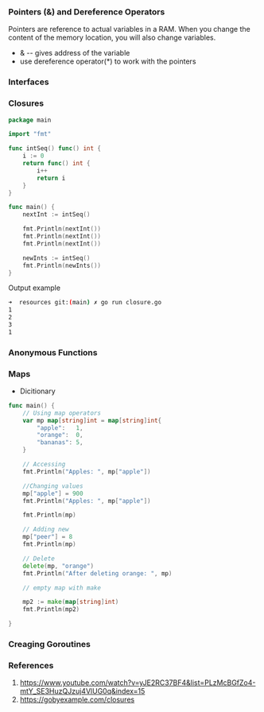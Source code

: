 ### Pointers (&) and Dereference Operators
Pointers are reference to actual variables in a RAM. When you change the content of the memory location, you will also change variables. 
- & -- gives address of the variable
- use dereference operator(*) to work with the pointers

### Interfaces

### Closures
```go
package main

import "fmt"

func intSeq() func() int {
	i := 0
	return func() int {
		i++
		return i
	}
}

func main() {
	nextInt := intSeq()

	fmt.Println(nextInt())
	fmt.Println(nextInt())
	fmt.Println(nextInt())

	newInts := intSeq()
	fmt.Println(newInts())
}
```
Output example
```bash
➜  resources git:(main) ✗ go run closure.go
1
2
3
1
```


### Anonymous Functions
### Maps
- Dicitionary
```go
func main() {
	// Using map operators
	var mp map[string]int = map[string]int{
		"apple":   1,
		"orange":  0,
		"bananas": 5,
	}

	// Accessing
	fmt.Println("Apples: ", mp["apple"])

	//Changing values
	mp["apple"] = 900
	fmt.Println("Apples: ", mp["apple"])

	fmt.Println(mp)

	// Adding new
	mp["peer"] = 8
	fmt.Println(mp)

	// Delete
	delete(mp, "orange")
	fmt.Println("After deleting orange: ", mp)

	// empty map with make

	mp2 := make(map[string]int)
	fmt.Println(mp2)

}
```
### Creaging Goroutines


### References
1. https://www.youtube.com/watch?v=yJE2RC37BF4&list=PLzMcBGfZo4-mtY_SE3HuzQJzuj4VlUG0q&index=15
1. https://gobyexample.com/closures

